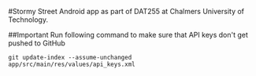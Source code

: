 #Stormy Street
Android app as part of DAT255 at Chalmers University of Technology.

##Important
Run following command to make sure that API keys don't get pushed to GitHub
```
git update-index --assume-unchanged app/src/main/res/values/api_keys.xml
```